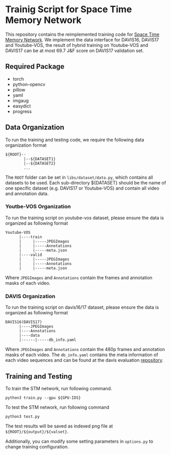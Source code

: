 # Trainig Script for Space Time Memory Network

This repository contains the reimplemented training code for [Space Time Memory Network](http://openaccess.thecvf.com/content_ICCV_2019/html/Oh_Video_Object_Segmentation_Using_Space-Time_Memory_Networks_ICCV_2019_paper.html). We implement the data interface for DAVIS16, DAVIS17 and Youtube-VOS, the result of hybrid training on Youtube-VOS and DAVIS17 can be at most 69.7 J&F score on DAVIS17 validation set.

## Required Package
- torch
- python-opencv
- pillow
- yaml
- imgaug
- easydict
- progress

## Data Organization

To run the training and testing code, we require the following data organization format
```
${ROOT}--
        |--${DATASET1}
        |--${DATASET2}
        ...
```
The `ROOT` folder can be set in `libs/dataset/data.py`, which contains all datasets to be used. Each sub-directory ${DATASET} should be the name of one specific dataset (e.g. DAVIS17 or Youtube-VOS) and contain all video and annotation data.

### Youtbe-VOS Organization
To run the training script on youtube-vos dataset, please ensure the data is organized as following format
```
Youtube-VOS
      |----train
      |     |-----JPEGImages
      |     |-----Annotations
      |     |-----meta.json
      |----valid
      |     |-----JPEGImages
      |     |-----Annotations
      |     |-----meta.json 
```
Where `JPEGImages` and `Annotations` contain the frames and annotation masks of each video.

### DAVIS Organization

To run the training script on davis16/17 dataset, please ensure the data is organized as following format
```
DAVIS16(DAVIS17)
      |----JPEGImages
      |----Annotations
      |----data
      |------|-----db_info.yaml
```
Where `JPEGImages` and `Annotations` contain the 480p frames and annotation masks of each video. The `db_info.yaml` contains the meta information of each video sequences and can be found at the davis evaluation [repository](https://github.com/fperazzi/davis-2017/blob/master/data/db_info.yaml).

## Training and Testing
To train the STM network, run following command.
```python3
python3 train.py --gpu ${GPU-IDS}
```
To test the STM network, run following command
```python3
python3 test.py
```
The test results will be saved as indexed png file at `${ROOT}/${output}/${valset}`.

Additionally, you can modify some setting parameters in `options.py` to change training configuration.

